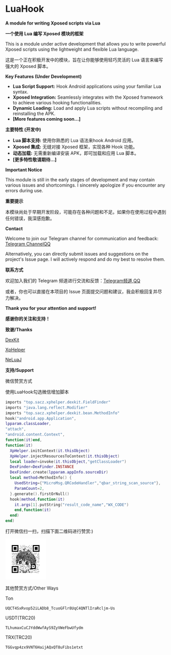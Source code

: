 # LuaHook

**A module for writing Xposed scripts via Lua**

**一个使用 Lua 编写 Xposed 模块的框架**

This is a module under active development that allows you to write powerful Xposed scripts using the lightweight and flexible Lua language.

这是一个正在积极开发中的模块，旨在让你能够使用轻巧灵活的 Lua 语言来编写强大的 Xposed 脚本。

**Key Features (Under Development)**

* **Lua Script Support:** Hook Android applications using your familiar Lua syntax.
* **Xposed Integration:** Seamlessly integrates with the Xposed framework to achieve various hooking functionalities.
* **Dynamic Loading:** Load and apply Lua scripts without recompiling and reinstalling the APK.
* **[More features coming soon...]**

**主要特性 (开发中)**

* **Lua 脚本支持:** 使用你熟悉的 Lua 语法来hook Android 应用。
* **Xposed 集成:** 无缝对接 Xposed 框架，实现各种 Hook 功能。
* **动态加载:** 无需重新编译安装 APK，即可加载和应用 Lua 脚本。
* **[更多特性敬请期待...]**

**Important Notice**

This module is still in the early stages of development and may contain various issues and shortcomings. I sincerely apologize if you encounter any errors during use.

**重要提示**

本模块尚处于早期开发阶段，可能存在各种问题和不足。如果你在使用过程中遇到任何错误，我深感抱歉。

**Contact**

Welcome to join our Telegram channel for communication and feedback: [Telegram Channel](https://t.me/LuaXposed)[QQ](https://qm.qq.com/q/Qt3yKDzCeG)

Alternatively, you can directly submit issues and suggestions on the project's Issue page. I will actively respond and do my best to resolve them.

**联系方式**

欢迎加入我们的 Telegram 频道进行交流和反馈：[Telegram频道](https://t.me/LuaXposed),[QQ](https://qm.qq.com/q/Qt3yKDzCeG)

或者，你也可以直接在本项目的 Issue 页面提交问题和建议，我会积极回复并尽力解决。

**Thank you for your attention and support!**

**感谢你的关注和支持！**

**致谢/Thanks**

[DexKit](https://github.com/LuckyPray/DexKit)

[XpHelper](https://github.com/suzhelan/XPHelper)

[NeLuaJ](https://github.com/znzsofficial/NeLuaJ)

**支持/Support**

微信赞赏方式

使用LuaHook勾选微信增加脚本

```lua
imports "top.sacz.xphelper.dexkit.FieldFinder"
imports "java.lang.reflect.Modifier"
imports "top.sacz.xphelper.dexkit.bean.MethodInfo"
hook("android.app.Application",
lpparam.classLoader,
"attach",
"android.content.Context",
function(it)end,
function(it)
  XpHelper.initContext(it.thisObject)
  XpHelper.injectResourcesToContext(it.thisObject)
  local loader=invoke(it.thisObject,"getClassLoader")
  DexFinder=DexFinder.INSTANCE
  DexFinder.create(lpparam.appInfo.sourceDir)
  local method=MethodInfo() {
    UsedString={"MicroMsg.QRCodeHandler","qbar_string_scan_source"},
    ParamCount=2,
  }.generate().firstOrNull()
  hook(method,function(it)
    it.args[1].putString("result_code_name","WX_CODE")
    end,function(it)
  end)
end)
```

打开微信扫一扫，扫描下面二维码进行赞赏:)

![wechat](app/src/main/res/drawable/wechat_qr.png)

其他赞赏方式/Other Ways

Ton
```text
UQCT4SxRvop52iLADb8_TcuoGFlr8UqC4QNTlIraRcljm-Us
```

USDT(TRC20)
```text
TLhumaxCuCJYddWwfAyS9ZyVWeFbwUfydm
```

TRX(TRC20)
```text
TGGvqp4zx9VNT6HaijAQxQT8uFibs1etxt
```



